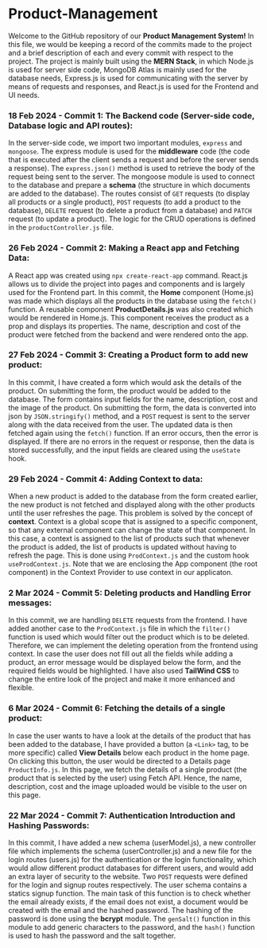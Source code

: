 # Product-Management
Welcome to the GitHub repository of our **Product Management System!** In this file, we would be keeping a record of the commits made to the project and a brief description of each and every commit with respect to the project. The project is mainly built using the **MERN Stack**, in which Node.js is used for server side code, MongoDB Atlas is mainly used for the database needs, Express.js is used for communicating with the server by means of requests and responses, and React.js is used for the Frontend and UI needs. 

### 18 Feb 2024 - Commit 1: The Backend code (Server-side code, Database logic and API routes):
In the server-side code, we import two important modules, `express` and `mongoose`. The express module is used for the **middleware** code (the code that is executed after the client sends a request and before the server sends a response). The `express.json()` method is used to retrieve the body of the request being sent to the server. The mongoose module is used to connect to the database and prepare a **schema** (the structure in which documents are added to the database). The routes consist of `GET` requests (to display all products or a single product), `POST` requests (to add a product to the database), `DELETE` request (to delete a product from a database) and `PATCH` request (to update a product). The logic for the CRUD operations is defined in the `productController.js` file.

### 26 Feb 2024 - Commit 2: Making a React app and Fetching Data:
A React app was created using `npx create-react-app` command. React.js allows us to divide the project into pages and components and is largely used for the Frontend part. In this commit, the **Home** component (Home.js) was made which displays all the products in the database using the `fetch()` function. A reusable component **ProductDetails.js** was also created which would be rendered in Home.js. This component receives the product as a prop and displays its properties. The name, description and cost of the product were fetched from the backend and were rendered onto the app. 

### 27 Feb 2024 - Commit 3: Creating a Product form to add new product:
In this commit, I have created a form which would ask the details of the product. On submitting the form, the product would be added to the database. The form contains input fields for the name, description, cost and the image of the product. On submitting the form, the data is converted into json by `JSON.stringify()` method, and a `POST` request is sent to the server along with the data received from the user. The updated data is then fetched again using the `fetch()` function. If an error occurs, then the error is displayed. If there are no errors in the request or response, then the data is stored successfully, and the input fields are cleared using the `useState` hook. 

### 29 Feb 2024 - Commit 4: Adding Context to data:
When a new product is added to the database from the form created earlier, the new product is not fetched and displayed along with the other products until the user refreshes the page. This problem is solved by the concept of **context**. Context is a global scope that is assigned to a specific component, so that any external component can change the state of that component. In this case, a context is assigned to the list of products such that whenever the product is added, the list of products is updated without having to refresh the page. This is done using `ProdContext.js` and the custom hook `useProdContext.js`. Note that we are enclosing the App component (the root component) in the Context Provider to use context in our applicaton.

### 2 Mar 2024 - Commit 5: Deleting products and Handling Error messages:
In this commit, we are handling `DELETE` requests from the frontend. I have added another case to the `ProdContext.js` file in which the `filter()` function is used which would filter out the product which is to be deleted. Therefore, we can implement the deleting operation from the frontend using context. In case the user does not fill out all the fields while adding a product, an error message would be displayed below the form, and the required fields would be highlighted. I have also used **TailWind CSS** to change the entire look of the project and make it more enhanced and flexible.

### 6 Mar 2024 - Commit 6: Fetching the details of a single product:
In case the user wants to have a look at the details of the product that has been added to the database, I have provided a button (a `<Link>` tag, to be more specific) called **View Details** below each product in the home page. On clicking this button, the user would be directed to a Details page `ProductInfo.js`. In this page, we fetch the details of a single product (the product that is selected by the user) using Fetch API. Hence, the name, description, cost and the image uploaded would be visible to the user on this page.

### 22 Mar 2024 - Commit 7: Authentication Introduction and Hashing Passwords:
In this commit, I have added a new schema (userModel.js), a new controller file which implements the schema (userController.js) and a new file for the login routes (users.js) for the authentication or the login functionality, which would allow different product databases for different users, and would add an extra layer of security to the website. Two `POST` requests were defined for the login and signup routes respectively. The user schema contains a statics signup function. The main task of this function is to check whether the email already exists, if the email does not exist, a document would be created with the email and the hashed password. The hashing of the password is done using the **bcrypt** module. The `genSalt()` function in this module to add generic characters to the password, and the `hash()` function is used to hash the password and the salt together. 